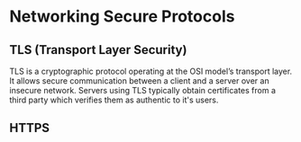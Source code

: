 # Networking Secure Protocols

## TLS (Transport Layer Security)

TLS is a cryptographic protocol operating at the OSI model’s transport layer. It allows secure communication between a client and a server over an insecure network. 
Servers using TLS typically obtain certificates from a third party which verifies them as authentic to it's users.

## HTTPS

